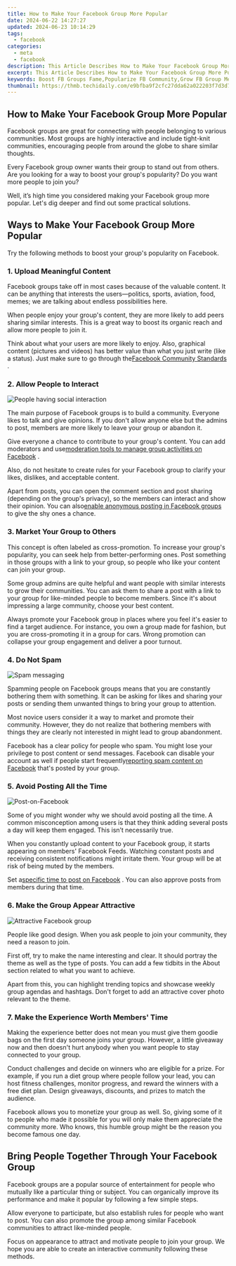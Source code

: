 ```yaml
---
title: How to Make Your Facebook Group More Popular
date: 2024-06-22 14:27:27
updated: 2024-06-23 10:14:29
tags:
  - facebook
categories:
  - meta
  - facebook
description: This Article Describes How to Make Your Facebook Group More Popular
excerpt: This Article Describes How to Make Your Facebook Group More Popular
keywords: Boost FB Groups Fame,Popularize FB Community,Grow FB Group Membership,Increase FB Group Visitors,Enhance Facebook Group Engagement,Elevate Social Media Group,Maximize Facebook Clan Impact
thumbnail: https://thmb.techidaily.com/e9bfba9f2cfc27dda62a022203f7d3d74b3b40178416607e8e0046420c189dda.jpg
---
```


## How to Make Your Facebook Group More Popular

 Facebook groups are great for connecting with people belonging to various communities. Most groups are highly interactive and include tight-knit communities, encouraging people from around the globe to share similar thoughts.

 Every Facebook group owner wants their group to stand out from others. Are you looking for a way to boost your group's popularity? Do you want more people to join you?

 Well, it’s high time you considered making your Facebook group more popular. Let's dig deeper and find out some practical solutions.

## Ways to Make Your Facebook Group More Popular

 Try the following methods to boost your group's popularity on Facebook.

### 1\. Upload Meaningful Content

 Facebook groups take off in most cases because of the valuable content. It can be anything that interests the users—politics, sports, aviation, food, memes; we are talking about endless possibilities here.

 When people enjoy your group's content, they are more likely to add peers sharing similar interests. This is a great way to boost its organic reach and allow more people to join it.

 Think about what your users are more likely to enjoy. Also, graphical content (pictures and videos) has better value than what you just write (like a status). Just make sure to go through the[Facebook Community Standards](https://transparency.fb.com/en-gb/policies/community-standards/) .

### 2\. Allow People to Interact

![People having social interaction](https://static1.makeuseofimages.com/wordpress/wp-content/uploads/2022/10/People-having-social-interaction.jpg)

 The main purpose of Facebook groups is to build a community. Everyone likes to talk and give opinions. If you don't allow anyone else but the admins to post, members are more likely to leave your group or abandon it.

 Give everyone a chance to contribute to your group's content. You can add moderators and use[moderation tools to manage group activities on Facebook](https://www.makeuseof.com/how-to-use-facebook-moderation-tools-to-manage-groups/) .

 Also, do not hesitate to create rules for your Facebook group to clarify your likes, dislikes, and acceptable content.

 Apart from posts, you can open the comment section and post sharing (depending on the group's privacy), so the members can interact and show their opinion. You can also[enable anonymous posting in Facebook groups](https://www.makeuseof.com/how-to-enable-anonymous-facebook-group-posting/) to give the shy ones a chance.

### 3\. Market Your Group to Others

 This concept is often labeled as cross-promotion. To increase your group's popularity, you can seek help from better-performing ones. Post something in those groups with a link to your group, so people who like your content can join your group.

 Some group admins are quite helpful and want people with similar interests to grow their communities. You can ask them to share a post with a link to your group for like-minded people to become members. Since it's about impressing a large community, choose your best content.

 Always promote your Facebook group in places where you feel it's easier to find a target audience. For instance, you own a group made for fashion, but you are cross-promoting it in a group for cars. Wrong promotion can collapse your group engagement and deliver a poor turnout.

### 4\. Do Not Spam

![Spam messaging](https://static1.makeuseofimages.com/wordpress/wp-content/uploads/2022/10/Spam-messaging.jpg)

 Spamming people on Facebook groups means that you are constantly bothering them with something. It can be asking for likes and sharing your posts or sending them unwanted things to bring your group to attention.

 Most novice users consider it a way to market and promote their community. However, they do not realize that bothering members with things they are clearly not interested in might lead to group abandonment.

 Facebook has a clear policy for people who spam. You might lose your privilege to post content or send messages. Facebook can disable your account as well if people start frequently[reporting spam content on Facebook](https://www.makeuseof.com/report-content-spam-facebook/) that's posted by your group.

### 5\. Avoid Posting All the Time

![Post-on-Facebook](https://static1.makeuseofimages.com/wordpress/wp-content/uploads/2022/10/Post-on-Facebook.jpg)

 Some of you might wonder why we should avoid posting all the time. A common misconception among users is that they think adding several posts a day will keep them engaged. This isn’t necessarily true.

 When you constantly upload content to your Facebook group, it starts appearing on members' Facebook Feeds. Watching constant posts and receiving consistent notifications might irritate them. Your group will be at risk of being muted by the members.

 Set a[specific time to post on Facebook](https://www.makeuseof.com/best-time-to-post-on-facebook/) . You can also approve posts from members during that time.

### 6\. Make the Group Appear Attractive

![Attractive Facebook group](https://static1.makeuseofimages.com/wordpress/wp-content/uploads/2022/10/Attractive-Facebook-group.jpg)

 People like good design. When you ask people to join your community, they need a reason to join.

 First off, try to make the name interesting and clear. It should portray the theme as well as the type of posts. You can add a few tidbits in the About section related to what you want to achieve.

 Apart from this, you can highlight trending topics and showcase weekly group agendas and hashtags. Don't forget to add an attractive cover photo relevant to the theme.

### 7\. Make the Experience Worth Members' Time

 Making the experience better does not mean you must give them goodie bags on the first day someone joins your group. However, a little giveaway now and then doesn't hurt anybody when you want people to stay connected to your group.

 Conduct challenges and decide on winners who are eligible for a prize. For example, if you run a diet group where people follow your lead, you can host fitness challenges, monitor progress, and reward the winners with a free diet plan. Design giveaways, discounts, and prizes to match the audience.

 Facebook allows you to monetize your group as well. So, giving some of it to people who made it possible for you will only make them appreciate the community more. Who knows, this humble group might be the reason you become famous one day.

## Bring People Together Through Your Facebook Group

 Facebook groups are a popular source of entertainment for people who mutually like a particular thing or subject. You can organically improve its performance and make it popular by following a few simple steps.

 Allow everyone to participate, but also establish rules for people who want to post. You can also promote the group among similar Facebook communities to attract like-minded people.

 Focus on appearance to attract and motivate people to join your group. We hope you are able to create an interactive community following these methods.


<ins class="adsbygoogle"
     style="display:block"
     data-ad-format="autorelaxed"
     data-ad-client="ca-pub-7571918770474297"
     data-ad-slot="1223367746"></ins>



<ins class="adsbygoogle"
     style="display:block"
     data-ad-client="ca-pub-7571918770474297"
     data-ad-slot="8358498916"
     data-ad-format="auto"
     data-full-width-responsive="true"></ins>
